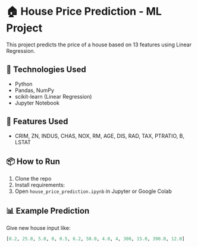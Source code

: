 # 🏠 House Price Prediction - ML Project

This project predicts the price of a house based on 13 features using Linear Regression.

## 🚀 Technologies Used
- Python
- Pandas, NumPy
- scikit-learn (Linear Regression)
- Jupyter Notebook

## 🧠 Features Used
- CRIM, ZN, INDUS, CHAS, NOX, RM, AGE, DIS, RAD, TAX, PTRATIO, B, LSTAT

## 📦 How to Run
1. Clone the repo
2. Install requirements:
3. Open `house_price_prediction.ipynb` in Jupyter or Google Colab

## 📊 Example Prediction
Give new house input like:
```python
[0.2, 25.0, 5.0, 0, 0.5, 6.2, 50.0, 4.0, 4, 300, 15.0, 390.0, 12.0]
